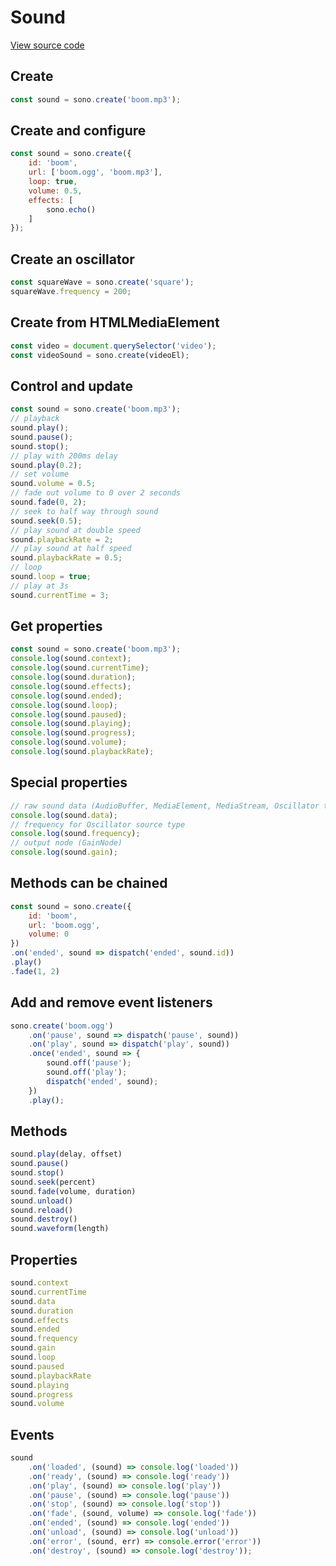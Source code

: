 # Sound

[View source code](../core/sound.js)

## Create

```javascript
const sound = sono.create('boom.mp3');
```

## Create and configure

```javascript
const sound = sono.create({
	id: 'boom',
	url: ['boom.ogg', 'boom.mp3'],
	loop: true,
	volume: 0.5,
	effects: [
		sono.echo()
	]
});
```

## Create an oscillator

```javascript
const squareWave = sono.create('square');
squareWave.frequency = 200;
```

## Create from HTMLMediaElement

```javascript
const video = document.querySelector('video');
const videoSound = sono.create(videoEl);
```

## Control and update

```javascript
const sound = sono.create('boom.mp3');
// playback
sound.play();
sound.pause();
sound.stop();
// play with 200ms delay
sound.play(0.2);
// set volume
sound.volume = 0.5;
// fade out volume to 0 over 2 seconds
sound.fade(0, 2);
// seek to half way through sound
sound.seek(0.5);
// play sound at double speed
sound.playbackRate = 2;
// play sound at half speed
sound.playbackRate = 0.5;
// loop
sound.loop = true;
// play at 3s
sound.currentTime = 3;
```

## Get properties

```javascript
const sound = sono.create('boom.mp3');
console.log(sound.context);
console.log(sound.currentTime);
console.log(sound.duration);
console.log(sound.effects);
console.log(sound.ended);
console.log(sound.loop);
console.log(sound.paused);
console.log(sound.playing);
console.log(sound.progress);
console.log(sound.volume);
console.log(sound.playbackRate);
```

## Special properties

```javascript
// raw sound data (AudioBuffer, MediaElement, MediaStream, Oscillator type)
console.log(sound.data);
// frequency for Oscillator source type
console.log(sound.frequency);
// output node (GainNode)
console.log(sound.gain);
```

## Methods can be chained

```javascript
const sound = sono.create({
	id: 'boom',
	url: 'boom.ogg',
	volume: 0
})
.on('ended', sound => dispatch('ended', sound.id))
.play()
.fade(1, 2)
```

## Add and remove event listeners

```javascript
sono.create('boom.ogg')
	.on('pause', sound => dispatch('pause', sound))
	.on('play', sound => dispatch('play', sound))
	.once('ended', sound => {
		sound.off('pause');
		sound.off('play');
		dispatch('ended', sound);
	})
	.play();
```

## Methods

```javascript
sound.play(delay, offset)
sound.pause()
sound.stop()
sound.seek(percent)
sound.fade(volume, duration)
sound.unload()
sound.reload()
sound.destroy()
sound.waveform(length)
```

## Properties

```javascript
sound.context
sound.currentTime
sound.data
sound.duration
sound.effects
sound.ended
sound.frequency
sound.gain
sound.loop
sound.paused
sound.playbackRate
sound.playing
sound.progress
sound.volume
```

## Events

```javascript
sound
	.on('loaded', (sound) => console.log('loaded'))
	.on('ready', (sound) => console.log('ready'))
	.on('play', (sound) => console.log('play'))
	.on('pause', (sound) => console.log('pause'))
	.on('stop', (sound) => console.log('stop'))
	.on('fade', (sound, volume) => console.log('fade'))
	.on('ended', (sound) => console.log('ended'))
	.on('unload', (sound) => console.log('unload'))
	.on('error', (sound, err) => console.error('error'))
	.on('destroy', (sound) => console.log('destroy'));
```
